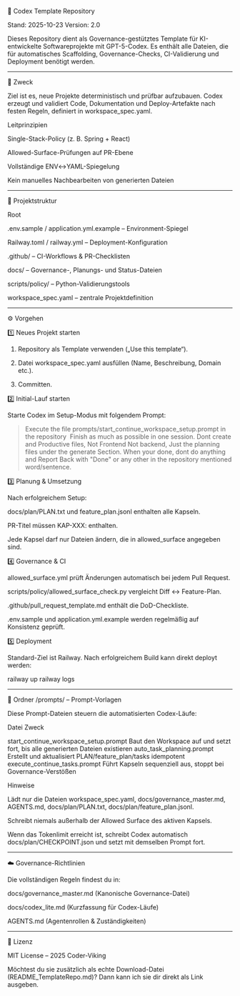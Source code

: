 🧠 Codex Template Repository

Stand: 2025-10-23
Version: 2.0

Dieses Repository dient als Governance-gestütztes Template für KI-entwickelte Softwareprojekte mit GPT-5-Codex.
Es enthält alle Dateien, die für automatisches Scaffolding, Governance-Checks, CI-Validierung und Deployment benötigt werden.


---

🚀 Zweck

Ziel ist es, neue Projekte deterministisch und prüfbar aufzubauen.
Codex erzeugt und validiert Code, Dokumentation und Deploy-Artefakte nach festen Regeln, definiert in workspace_spec.yaml.

Leitprinzipien

Single-Stack-Policy (z. B. Spring + React)

Allowed-Surface-Prüfungen auf PR-Ebene

Vollständige ENV↔YAML-Spiegelung

Kein manuelles Nachbearbeiten von generierten Dateien



---

🧩 Projektstruktur

Root

.env.sample / application.yml.example – Environment-Spiegel

Railway.toml / railway.yml – Deployment-Konfiguration

.github/ – CI-Workflows & PR-Checklisten

docs/ – Governance-, Planungs- und Status-Dateien

scripts/policy/ – Python-Validierungstools

workspace_spec.yaml – zentrale Projektdefinition



---

⚙️ Vorgehen

1️⃣ Neues Projekt starten

1. Repository als Template verwenden („Use this template“).


2. Datei workspace_spec.yaml ausfüllen (Name, Beschreibung, Domain etc.).


3. Committen.



2️⃣ Initial-Lauf starten

Starte Codex im Setup-Modus mit folgendem Prompt:

> Execute the file prompts/start_continue_workspace_setup.prompt in the repository 
Finish as much as possible in one session. Dont create and Productive files, Not Frontend Not backend, Just the planning files under the generate Section.
When your done, dont do anything and Report Back with "Done" or any other in the repository mentioned word/sentence.


3️⃣ Planung & Umsetzung

Nach erfolgreichem Setup:

docs/plan/PLAN.txt und feature_plan.jsonl enthalten alle Kapseln.

PR-Titel müssen KAP-XXX: enthalten.

Jede Kapsel darf nur Dateien ändern, die in allowed_surface angegeben sind.


4️⃣ Governance & CI

allowed_surface.yml prüft Änderungen automatisch bei jedem Pull Request.

scripts/policy/allowed_surface_check.py vergleicht Diff ↔ Feature-Plan.

.github/pull_request_template.md enthält die DoD-Checkliste.

.env.sample und application.yml.example werden regelmäßig auf Konsistenz geprüft.


5️⃣ Deployment

Standard-Ziel ist Railway.
Nach erfolgreichem Build kann direkt deployt werden:

railway up
railway logs


---

📂 Ordner /prompts/ – Prompt-Vorlagen

Diese Prompt-Dateien steuern die automatisierten Codex-Läufe:

Datei	Zweck

start_continue_workspace_setup.prompt	Baut den Workspace auf und setzt fort, bis alle generierten Dateien existieren
auto_task_planning.prompt	Erstellt und aktualisiert PLAN/feature_plan/tasks idempotent
execute_continue_tasks.prompt	Führt Kapseln sequenziell aus, stoppt bei Governance-Verstößen


Hinweise

Lädt nur die Dateien workspace_spec.yaml, docs/governance_master.md, AGENTS.md, docs/plan/PLAN.txt, docs/plan/feature_plan.jsonl.

Schreibt niemals außerhalb der Allowed Surface des aktiven Kapsels.

Wenn das Tokenlimit erreicht ist, schreibt Codex automatisch docs/plan/CHECKPOINT.json und setzt mit demselben Prompt fort.



---

☁️ Governance-Richtlinien

Die vollständigen Regeln findest du in:

docs/governance_master.md (Kanonische Governance-Datei)

docs/codex_lite.md (Kurzfassung für Codex-Läufe)

AGENTS.md (Agentenrollen & Zuständigkeiten)



---

📜 Lizenz

MIT License – 2025 Coder-Viking

Möchtest du sie zusätzlich als echte Download-Datei (README_TemplateRepo.md)? Dann kann ich sie dir direkt als Link ausgeben.

